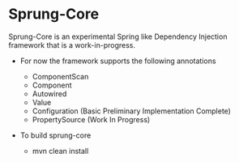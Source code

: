 Sprung-Core
======

Sprung-Core is an experimental Spring like Dependency Injection framework that is a work-in-progress.

- For now the framework supports the following annotations
  - ComponentScan
  - Component
  - Autowired
  - Value
  - Configuration (Basic Preliminary Implementation Complete)
  - PropertySource (Work In Progress)

- To build sprung-core
  - mvn clean install

